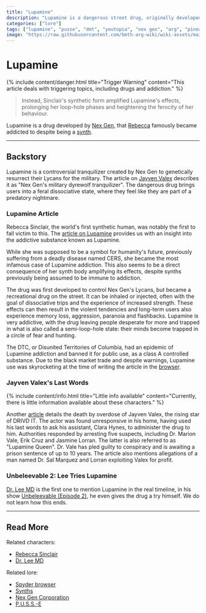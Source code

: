 ```yaml
---
title: "Lupamine"
description: "Lupamine is a dangerous street drug, originally developed by Nex Gen to control their Lycans."
categories: ["lore"]
tags: ["lupamine", "pusse", "dmt", "youtopia", "nex gen", "arg", "pineal gland", "addiction", "synth", "mares"]
image: "https://raw.githubusercontent.com/bmth-arg-wiki/wiki-assets/main/lore/lupamine/lupamine-300x300.png"
---
```

# Lupamine

{% include content/danger.html
title="Trigger Warning"
content="This article deals with triggering topics, including drugs and addiction."
%}

> Instead, Sinclair's synthetic form amplified Lupamine's effects, prolonging her loop-hole phases 
> and heightening the ferocity of her behaviour.

Lupamine is a drug developed by [Nex Gen](nex-gen-corporation), that [Rebecca](../characters/rebecca) 
famously became addicted to despite being a [synth](synths).

***

## Backstory

Lupamine is a controversial tranquilizer created by Nex Gen to genetically resurrect their 
Lycans for the military. The article on [Jayven Valex](tdw-valexlastwords) describes it as "Nex Gen's military 
dyrewolf tranquilizer". The dangerous drug brings users into a feral dissociative state, where they feel like 
they are part of a predatory nightmare.

### Lupamine Article

Rebecca Sinclair, the world's first synthetic human, was notably the first to fall victim to this. 
The [article on Lupamine](tdw-riseoflupamine) provides us with an insight into the addictive substance known 
as Lupamine.

While she was supposed to be a symbol for humanity's future, previously suffering from a deadly 
disease named CERS, she became the most infamous case of Lupamine addiction. This also seems to be 
a direct consequence of her synth body amplifying its effects, despite synths previously 
being assumed to be immune to addiction.

The drug was first developed to control Nex Gen's Lycans, but became a recreational drug on the street. 
It can be inhaled or injected, often with the goal of dissociative trips and the experience of increased 
strength. These effects can then result in the violent tendencies and long-term users also experience 
memory loss, aggression, paranoia and flashbacks.
Lupamine is very addictive, with the drug leaving people desperate for more and trapped in what is also 
called a semi-loop-hole state: their minds become trapped in a circle of fear and hunting.

The DTC, or Disunited Territories of Columbia, had an epidemic of Lupamine addiction and banned it 
for public use, as a class A controlled substance. Due to the black market trade and despite warnings, 
Lupamine use was skyrocketing at the time of writing the article in the [browser](webbrowser). 

### Jayven Valex's Last Words

{% include content/info.html
title="Little info available"
content="Currently, there is little information available about these characters."
%}

Another [article](tdw-valexlastwords) details the death by overdose of Jayven Valex, the rising star of 
DRIVD IT. The actor was found unresponsive in his home, having used his last words to ask his assistant, 
Clara Hynes, to administer the drug to him. Authorities responded by arresting five suspects, including 
Dr. Marion Vale, Erik Cruz and Jasmine Lorran. The latter is also referred to as "Lupamine Queen". 
Dr. Vale has pled guilty to conspiracy and is awaiting a prison sentence of up to 10 years.
The article also mentions allegations of a man named Dr. Sal Marquez and Lorran exploiting 
Valex for profit.

### Unbeleevable 2: Lee Tries Lupamine

[Dr. Lee MD](../characters/lee-md) is the first one to mention Lupamine in the real timeline, 
in his show [Unbeleevable (Episode 2)](../for-sof/unbeleevable2), he even gives the 
drug a try himself. We do not learn how this ends.

***

## Read More

Related characters:

- [Rebecca Sinclair](../characters/rebecca) 
- [Dr. Lee MD](../characters/lee-md)

Related lore:

- [Spyder browser](webbrowser)
- [Synths](synths)
- [Nex Gen Corporation](nex-gen-corporation)
- [P.U.S.S.-E](pusse)

